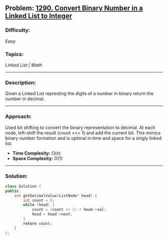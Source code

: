 ## Problem: [1290. Convert Binary Number in a Linked List to Integer](https://leetcode.com/problems/convert-binary-number-in-a-linked-list-to-integer/)

### Difficulty:
*Easy*

### Topics:
*Linked List | Math*

---

### Description:
Given a Linked List represting the digits of a number in binary return the number in decimal.

---

### Approach:
Used bit shifting to convert the binary representation to decimal.
At each node, left-shift the result (count <<= 1) and add the current bit.
This mimics binary number formation and is optimal in time and space for a singly linked list.
- **Time Complexity:** O(n)
- **Space Complexity:** O(1)

---

### Solution:
```cpp
class Solution {
public:
    int getDecimalValue(ListNode* head) {
        int count = 0;
        while (head) {
            count = (count << 1) + head->val;
            head = head->next;
        }
        return count;
    }
};
```
